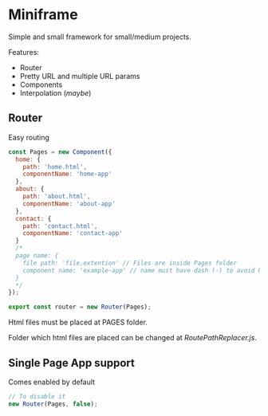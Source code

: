 # Miniframe

Simple and small framework for small/medium projects.

Features:
 * Router
 * Pretty URL and multiple URL params
 * Components
 * Interpolation (_maybe_)


## Router

Easy routing

```javascript
const Pages = new Component({
  home: {
    path: 'home.html',
    componentName: 'home-app'
  },
  about: {
    path: 'about.html',
    componentName: 'about-app'
  },
  contact: {
    path: 'contact.html',
    componentName: 'contact-app'
  }
  /* 
  page name: {
    file path: 'file.extention' // Files are inside Pages folder
    component name: 'example-app' // name must have dash (-) to avoid html tags conflic 
  }
  */
});

export const router = new Router(Pages);
```

Html files must be placed at PAGES folder.

Folder which html files are placed can be changed at _RoutePathReplacer.js_.


## Single Page App support

Comes enabled by default

```javascript
// To disable it
new Router(Pages, false);
```